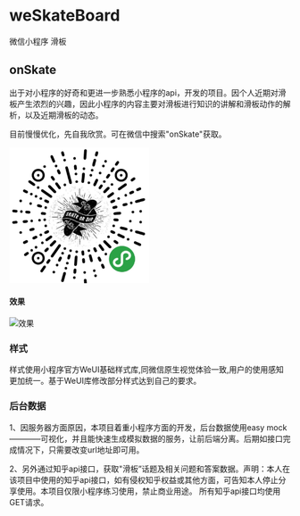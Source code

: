 # weSkateBoard
微信小程序 滑板 

## onSkate

出于对小程序的好奇和更进一步熟悉小程序的api，开发的项目。因个人近期对滑板产生浓烈的兴趣，因此小程序的内容主要对滑板进行知识的讲解和滑板动作的解析，以及近期滑板的动态。

目前慢慢优化，先自我欣赏。可在微信中搜索"onSkate"获取。

<img src="https://github.com/chellel/weSkateBoard/blob/master/demo/onSkate_wechat.png" alt="二维码" width="250" />

#### 效果

<img src="https://github.com/chellel/weSkateBoard/tree/master/screenshot/effect1.gif" alt="效果" width="300" />

### 样式


样式使用小程序官方WeUI基础样式库,同微信原生视觉体验一致,用户的使用感知更加统一。基于WeUI库修改部分样式达到自己的要求。

### 后台数据

1、因服务器方面原因，本项目着重小程序方面的开发，后台数据使用easy mock————可视化，并且能快速生成模拟数据的服务，让前后端分离。后期如接口完成情况下，只需要改变url地址即可用。

2、另外通过知乎api接口，获取"滑板”话题及相关问题和答案数据。声明：本人在该项目中使用的知乎api接口，如有侵权知乎权益或其他方面，可告知本人停止分享使用。本项目仅限小程序练习使用，禁止商业用途。
所有知乎api接口均使用GET请求。

